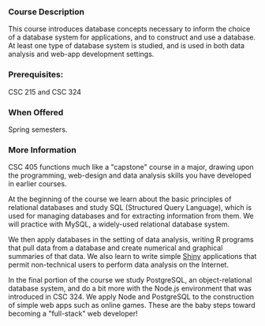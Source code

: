 ### Course Description

This course introduces database concepts necessary to inform the choice of a
database system for applications, and to construct and use a database.  At least one type of database system is studied, and is used in both data 
analysis and web-app development settings.

### Prerequisites:

CSC 215 and CSC 324

### When Offered

Spring semesters.

### More Information

CSC 405 functions much like a "capstone" course in a major, drawing upon the
programming, web-design and data analysis skills you have developed in 
earlier courses.

At the beginning of the course we learn about the basic 
principles of relational databases and study SQL (Structured Query Language), 
which is used for managing databases and for extracting information
from them.  We will practice with MySQL, a widely-used relational 
database system.

We then apply databases in the
setting of data analysis, writing R programs that pull data from a 
database and create numerical and graphical summaries of that data.  We also
learn to write simple [Shiny](https://shiny.rstudio.com/) applications that 
permit non-technical users to perform data analysis on the Internet.

In the final portion of the course we study PostgreSQL, an object-relational
database system, and do a bit more with the Node.js environment that was
introduced in CSC 324.  We apply Node and PostgreSQL  to the construction 
of simple web apps such as online games.  These are the baby steps toward 
becoming a "full-stack" web developer!
